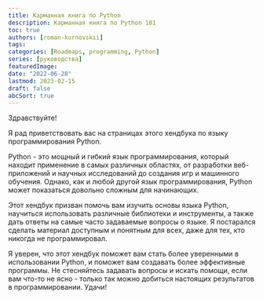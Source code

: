 ```yaml
---
title: Карманная книга по Python
description: Карманная книга по Python 101
toc: true
authors: [roman-kurnovskii]
tags: 
categories: [Roadmaps, programming, Python]
series: [руководства]
featuredImage:
date: "2022-06-28"
lastmod: 2023-02-15
draft: false
abcSort: true
---
```


Здравствуйте!

Я рад приветствовать вас на страницах этого хендбука по языку программирования Python.

Python - это мощный и гибкий язык программирования, который находит применение в самых различных областях, от разработки веб-приложений и научных исследований до создания игр и машинного обучения. Однако, как и любой другой язык программирования, Python может показаться довольно сложным для начинающих.

Этот хендбук призван помочь вам изучить основы языка Python, научиться использовать различные библиотеки и инструменты, а также дать ответы на самые часто задаваемые вопросы о языке. Я постарался сделать материал доступным и понятным для всех, даже для тех, кто никогда не программировал.

Я уверен, что этот хендбук поможет вам стать более уверенными в использовании Python, и поможет вам создавать более эффективные программы. Не стесняйтесь задавать вопросы и искать помощи, если вам что-то не ясно - только так можно добиться настоящих результатов в программировании. Удачи!
